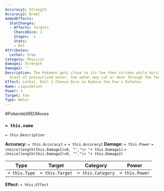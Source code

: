 ```yaml
---
Accuracy1: Strength
Accuracy2: Brawl
AddedEffects:
  StatChanges:
  - Affects: Targets
    ChanceDice: 2
    Stages: -1
    Stats:
    - Def
Attributes:
  Lethal: true
Category: Physical
Damage1: Strength
Damage2: ''
Description: The Pokemon gets close to its foe then strikes while bursting a full-force
  blast of pressurized water, the water may cut or dent through the foe's armor.
Effect: Lethal. Roll 2 Chance Dice to Reduce the Foe's Defense.
Name: Liquidation
Power: 3
Target: Foe
Type: Water
---
```


#PokeroleSRD/Moves

### `= this.name` 
*`= this.Description`*

**Accuracy:** `= this.Accuracy1` + `= this.Accuracy2`
**Damage:** `= this.Power` `= choice(length(this.Damage1)=0, "","\+ "+ this.Damage1)` `= choice(length(this.Damage2)=0, "","\+ "+ this.Damage2)`

| Type          | Target          | Category          | Power          |
| ------------- | --------------- | ----------------  | -------------- |
| `= this.Type` | `= this.Target` | `= this.Category` | `= this.Power` | 

**Effect:** `= this.Effect`